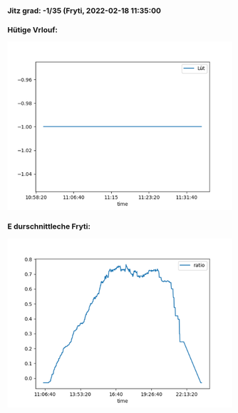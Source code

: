 ### Jitz grad: -1/35 (Fryti, 2022-02-18 11:35:00

### Hütige Vrlouf:
![Graph](Today.png)

### E durschnittleche Fryti:
![Graph](Fryti.png)